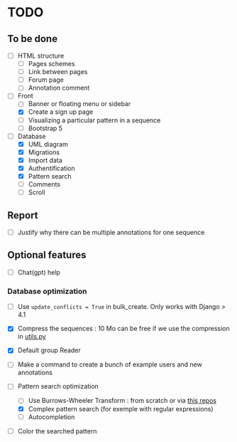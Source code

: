 # TODO

## To be done

- [ ] HTML structure
    - [ ] Pages schemes
    - [ ] Link between pages
    - [ ] Forum page
    - [ ] Annotation comment

- [ ] Front
    - [ ] Banner or floating menu or sidebar
    - [X] Create a sign up page
    - [ ] Visualizing a particular pattern in a sequence
    - [ ] Bootstrap 5

- [ ] Database
    - [X] UML diagram
    - [X] Migrations
    - [X] Import data
    - [X] Authentification
    - [X] Pattern search
    - [ ] Comments
    - [ ] Scroll

## Report

- [ ] Justify why there can be multiple annotations for one sequence

## Optional features

- [ ] Chat(gpt) help

### Database optimization

- [ ] Use `update_conflicts = True` in bulk_create. Only works with Django > 4.1
- [X] Compress the sequences : 10 Mo can be free if we use the compression in [utils.py](source/bacterial_genome_annotation/utils.py)
- [X] Default group Reader
- [ ] Make a command to create a bunch of example users and new annotations
- [ ] Pattern search optimization
    - [ ] Use Burrows-Wheeler Transform : from scratch or via [this repos](https://github.com/Axl-Lvy/Index-structure-and-mapping)
    - [X] Complex pattern search (for exemple with regular expressions)
    - [ ] Autocompletion
- [ ] Color the searched pattern

